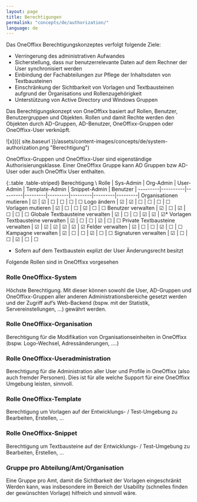 ```yaml
---
layout: page
title: Berechtigungen
permalink: "concepts/de/authorization/"
language: de
---
```


Das OneOffixx Berechtigungskonzeptes verfolgt folgende Ziele: 

* Verringerung des administrativen Aufwandes
* Sicherstellung, dass nur benutzerrelevante Daten auf dem Rechner der User synchronisiert werden
* Einbindung der Fachabteilungen zur Pflege der Inhaltsdaten von Textbausteinen
* Einschränkung der Sichtbarkeit von Vorlagen und Textbausteinen aufgrund der Organisations und Rollenzugehörigkeit
* Unterstützung von Active Directory und Windows Gruppen

Das Berechtigungskonzept von OneOffixx basiert auf Rollen, Benutzer, Benutzergruppen und Objekten. Rollen und damit Rechte werden den Objekten durch AD-Gruppen, AD-Benutzer, OneOffixx-Gruppen oder OneOffixx-User verknüpft.

![x]({{ site.baseurl }}/assets/content-images/concepts/de/system-authorization.png "Berechtigung")

OneOffixx-Gruppen und OneOffixx-User sind eigenständige Authorisierungsklasse. Einer OneOffixx Gruppe kann AD Gruppen bzw AD-User oder auch OneOffix User enthalten.

{:.table .table-striped}
Berechtigung \ Rolle | Sys-Admin | Org-Admin | User-Admin | Template-Admin | Snippet-Admin | Benutzer | 
---------|----------|---------|---------|---------|---------|---------|---------|
Organisationen mutieren | ☑ | ☑ | ☐ | ☐ | ☐ | ☐
Logo ändern | ☑ | ☑ | ☐ | ☐ | ☐ | ☐
Vorlagen mutieren | ☑ | ☐ | ☐ | ☑ | ☐ | ☐
Benutzer verwalten | ☑ | ☐ | ☑ | ☐  | ☐ | ☐
Globale Textbausteine verwalten | ☑ | ☐ | ☐ | ☑ | ☑ | ☑*
Vorlagen Textbausteine verwalten | ☑ | ☐ | ☐ | ☑ | ☐ | ☐
Private Textbausteine verwalten | ☑ | ☑ | ☑ | ☑ | ☑ | ☑
Felder verwalten | ☑ | ☐ | ☐ | ☑ | ☐ | ☐
Kampagne verwalten | ☑ | ☐ | ☐ | ☑  | ☐ | ☐
Signaturen verwalten | ☑ | ☐ | ☐ | ☑  | ☐ | ☐

* Sofern auf dem Textbaustein explizt der User Änderungsrecht besitzt

Folgende Rollen sind in OneOffixx vorgesehen

### Rolle OneOffixx-System
Höchste Berechtigung. Mit dieser können sowohl die User, AD-Gruppen und OneOffixx-Gruppen aller anderen Administrationsbereiche gesetzt werden und der Zugriff auf’s Web-Backend (bspw. mit der Statistik, Servereinstellungen, …) gewährt werden. 
 
### Rolle OneOffixx-Organisation
Berechtigung für die Modifikation von Organisationseinheiten in OneOffixx (bspw. Logo-Wechsel, Adressänderungen, ….)
 
### Rolle OneOffixx-Useradministration
Berechtigung für die Administration aller User und Profile in OneOffixx (also auch fremder Personen). Dies ist für alle welche Support für eine OneOffixx Umgebung leisten, sinnvoll.
 
### Rolle OneOffixx-Template
Berechtigung um Vorlagen auf der Entwicklungs- / Test-Umgebung zu Bearbeiten, Erstellen, …
 
### Rolle OneOffixx-Snippet
Berechtigung um Textbausteine auf der Entwicklungs- / Test-Umgebung zu Bearbeiten, Erstellen, …

### Gruppe pro Abteilung/Amt/Organisation
Eine Gruppe pro Amt, damit die Sichtbarkeit der Vorlagen eingeschränkt Werden kann, was insbesondere im Bereich der Usability (schnelles finden der gewünschten Vorlage) hilfreich und sinnvoll wäre.



